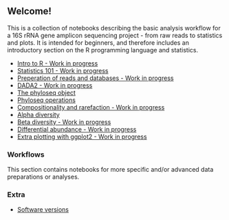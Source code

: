 ## Welcome!

This is a collection of notebooks describing the basic analysis workflow for a 16S rRNA gene amplicon sequencing project - from raw reads to statistics and plots. It is intended for beginners, and therefore includes an introductory section on the R programming language and statistics.

* [Intro to R - Work in progress](html/r_intro.html)
* [Statistics 101 - Work in progress](html/stats.html)
* [Preperation of reads and databases - Work in progress](html/preparation.html)
* [DADA2 - Work in progress](html/dada2.html)
* [The phyloseq object](html/phyloseq_object.html)
* [Phyloseq operations](html/phyloseq_operations.html)
* [Compositionality and rarefaction - Work in progress](html/compositionality.html)
* [Alpha diversity](html/alpha.html)
* [Beta diversity - Work in progress](html/beta.html)
* [Differential abundance - Work in progress](html/diff_abund.html)
* [Extra plotting with ggplot2 - Work in progress](html/ggplot2.html)

### Workflows
This section contains notebooks for more specific and/or advanced data preparations or analyses. 

### Extra
* [Software versions](html/versions.html)


